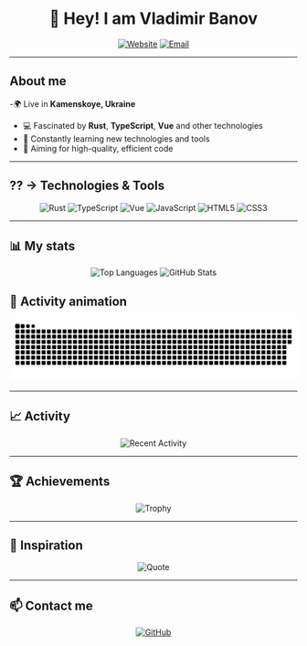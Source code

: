 <div align="center">

# 👋 Hey! I am Vladimir Banov

[![Website](https://img.shields.io/badge/Website-banerone2.vercel.app-blue?style=for-the-badge&logo=vercel)](https://banerone2.vercel.app/)
[![Email](https://img.shields.io/badge/Email-baneronetwo@memeware.net-red?style=for-the-badge&logo=gmail)](mailto:baneronetwo@memeware.net)

</div>

---

##  About me

-🌍 Live in **Kamenskoye, Ukraine**
- 💻 Fascinated by **Rust**, **TypeScript**, **Vue** and other technologies
- 🚀 Constantly learning new technologies and tools
- 🎯 Aiming for high-quality, efficient code

---

##  ⁇ → Technologies & Tools

<div align="center">

![Rust](https://img.shields.io/badge/Rust-000000?style=for-the-badge&logo=rust&logoColor=white)
![TypeScript](https://img.shields.io/badge/TypeScript-3178C6?style=for-the-badge&logo=typescript&logoColor=white)
![Vue](https://img.shields.io/badge/Vue.js-4FC08D?style=for-the-badge&logo=vue.js&logoColor=white)
![JavaScript](https://img.shields.io/badge/JavaScript-F7DF1E?style=for-the-badge&logo=javascript&logoColor=black)
![HTML5](https://img.shields.io/badge/HTML5-E34F26?style=for-the-badge&logo=html5&logoColor=white)
![CSS3](https://img.shields.io/badge/CSS3-1572B6?style=for-the-badge&logo=css3&logoColor=white)

</div>

---

## 📊 My stats

<div align="center">

![Top Languages](https://github-readme-stats.vercel.app/api/top-langs/?username=BANSAFAn&layout=compact&theme=dracula&hide_border=true)
![GitHub Stats](https://github-readme-stats.vercel.app/api?username=BANSAFAn&show_icons=true&theme=dracula&hide_border=true)

</div>

## 🐍 Activity animation

<div align="center">

![Snake Animation](https://github.com/BANSAFAn/BANSAFAn/blob/output/github-snake.svg)

</div>

---

## 📈 Activity

<div align="center">

![Recent Activity](https://github-readme-activity-graph.vercel.app/graph?username=BANSAFAn&theme=dracula&hide_border=true&area=true)

</div>

---

## 🏆 Achievements

<div align="center">

![Trophy](https://github-profile-trophy.vercel.app/?username=BANSAFAn&theme=dracula&no-frame=true&margin-w=15)

</div>

---

## 💭 Inspiration

<div align="center">

![Quote](https://quotes-github-readme.vercel.app/api?type=horizontal&theme=dracula)

</div>

---

## 📫 Contact me

<div align="center">

[![GitHub](https://img.shields.io/badge/GitHub-BANSAFAn-181717?style=for-the-badge&logo=github)](https://github.com/BANSAFAn)

</div>

